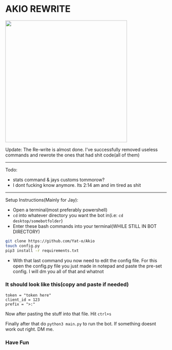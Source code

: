 # AKIO REWRITE

<img src="https://bit.ly/3owiERb" width="380px">

Update: The Re-write is almost done. I've successfully removed useless commands and rewrote the ones that had shit code(all of them)

---
Todo:
- stats command & jays customs tommorow?
- I dont fucking know anymore. Its 2:14 am and im tired as shit

---
Setup Instructions(Mainly for Jay):
- Open a terminal(most preferably powershell)
- `cd` into whatever directory you want the bot in(i.e: `cd desktop/somebotfolder`)
- Enter these bash commands into your terminal(WHILE STILL IN BOT DIRECTORY)
```bash
git clone https://github.com/Yat-o/Akio
touch config.py
pip3 install -r requirements.txt
```
- With that last command you now need to edit the config file. For this open the config.py file you just made in notepad and paste the pre-set config. I will dm you all of that and whatnot
### It should look like this(copy and paste if needed)

```
token = "token here"
client_id = 123
prefix = ">:"
```
Now after pasting the stuff into that file. Hit `ctrl+s` 

Finally after that do `python3 main.py` to run the bot. If something doesnt work out right. DM me.

### Have Fun
